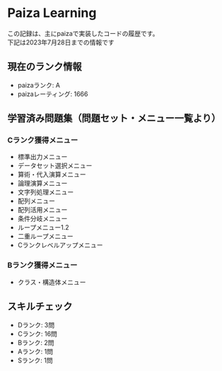 # Paiza Learning

この記録は、主にpaizaで実装したコードの履歴です。
<br>
下記は2023年7月28日までの情報です

## 現在のランク情報

- paizaランク: A
- paizaレーティング: 1666

## 学習済み問題集（問題セット・メニュー一覧より）

### Cランク獲得メニュー

- 標準出力メニュー
- データセット選択メニュー
- 算術・代入演算メニュー
- 論理演算メニュー
- 文字列処理メニュー
- 配列メニュー
- 配列活用メニュー
- 条件分岐メニュー
- ループメニュー1.2
- 二重ループメニュー
- Cランクレベルアップメニュー

### Bランク獲得メニュー

- クラス・構造体メニュー

## スキルチェック

- Dランク: 3問
- Cランク: 16問
- Bランク: 2問
- Aランク: 1問
- Sランク: 1問

